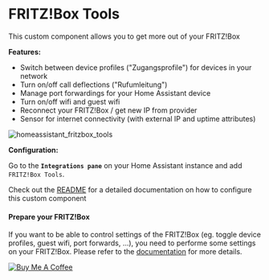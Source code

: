 # FRITZ!Box Tools

This custom component allows you to get more out of your FRITZ!Box


**Features:**

- Switch between device profiles ("Zugangsprofile") for devices in your network
- Turn on/off call deflections ("Rufumleitung")
- Manage port forwardings for your Home Assistant device
- Turn on/off wifi and guest wifi
- Reconnect your FRITZ!Box / get new IP from provider
- Sensor for internet connectivity (with external IP and uptime attributes)

![homeassistant_fritzbox_tools](https://user-images.githubusercontent.com/3121306/72678077-cefcac00-3aa2-11ea-9abd-d4713284668e.png)

**Configuration:**

Go to the **`Integrations pane`** on your Home Assistant instance and add `FRITZ!Box Tools`.

Check out the [README](https://github.com/mammuth/ha-fritzbox-tools/blob/master/README.md#configuration) for a detailed documentation on how to configure this custom component


#### Prepare your FRITZ!Box

If you want to be able to control settings of the FRITZ!Box (eg. toggle device profiles, guest wifi, port forwards, ...), you need to performe some settings on your FRITZ!Box.
Please refer to the [documentation](https://github.com/mammuth/ha-fritzbox-tools/#configuration) for more details.



<a href="https://www.buymeacoffee.com/mammuth" target="_blank"><img src="https://bmc-cdn.nyc3.digitaloceanspaces.com/BMC-button-images/custom_images/orange_img.png" alt="Buy Me A Coffee" style="height: auto !important;width: auto !important;" ></a>
